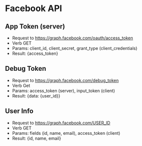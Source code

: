 # Facebook API

## App Token (server)
* Request to https://graph.facebook.com/oauth/access_token
* Verb GET
* Params: client_id, client_secret, grant_type (client_credentials)
* Result: {access_token}

## Debug Token
* Request to https://graph.facebook.com/debug_token
* Verb Get
* Params: access_token (server), input_token (client)
* Result: {data: {user_id}}


## User  Info
* Request to https://graph.facebook.com/USER_ID
* Verb GET
* Params: fields  (id, name, email), access_token (client)
* Result: {id, name, email}
